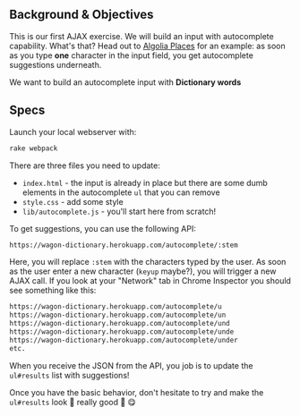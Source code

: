 ## Background & Objectives

This is our first AJAX exercise. We will build an input with autocomplete capability. What's that? Head out to [Algolia Places](https://community.algolia.com/places/) for an example: as soon as you type **one** character in the input field, you get autocomplete suggestions underneath.

We want to build an autocomplete input with **Dictionary words**

## Specs

Launch your local webserver with:

```bash
rake webpack
```

There are three files you need to update:

- `index.html` - the input is already in place but there are some dumb elements in the autocomplete `ul` that you can remove
- `style.css` - add some style
- `lib/autocomplete.js` - you'll start here from scratch!

To get suggestions, you can use the following API:

```bash
https://wagon-dictionary.herokuapp.com/autocomplete/:stem
```

Here, you will replace `:stem` with the characters typed by the user. As soon as the user enter a new character (`keyup` maybe?), you will trigger a new AJAX call. If you look at your "Network" tab in Chrome Inspector you should see something like this:

```bash
https://wagon-dictionary.herokuapp.com/autocomplete/u
https://wagon-dictionary.herokuapp.com/autocomplete/un
https://wagon-dictionary.herokuapp.com/autocomplete/und
https://wagon-dictionary.herokuapp.com/autocomplete/unde
https://wagon-dictionary.herokuapp.com/autocomplete/under
etc.
```

When you receive the JSON from the API, you job is to update the `ul#results` list with suggestions!

Once you have the basic behavior, don't hesitate to try and make the `ul#results` look 🎨 really good 🎨 😋
